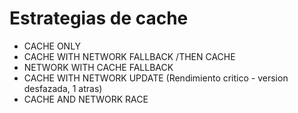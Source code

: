 # Estrategias de cache

- CACHE ONLY
- CACHE WITH NETWORK FALLBACK /THEN CACHE
- NETWORK WITH CACHE FALLBACK
- CACHE WITH NETWORK UPDATE (Rendimiento critico - version desfazada, 1 atras)
- CACHE AND NETWORK RACE